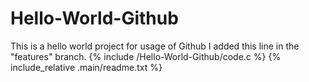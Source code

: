 # Hello-World-Github
This is a hello world project for usage of Github
I added this line in the "features" branch.
{% include /Hello-World-Github/code.c %}
{% include_relative .main/readme.txt %}
